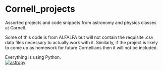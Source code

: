 # Cornell_projects
Assorted projects and code snippets from astronomy and physics classes at Cornell.

Some of this code is from ALFALFA but will not contain the requisite .csv data files necessary to actually work with it.
Similarly, if the project is likely to come up as homework for future Cornellians then it will not be included. 

Everything is using Python.
\
[![astropy](http://img.shields.io/badge/powered%20by-AstroPy-orange.svg?style=flat)](http://www.astropy.org/)
